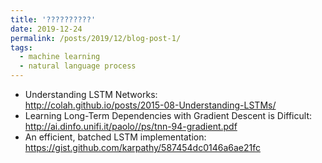 ```yaml
---
title: '??????????'
date: 2019-12-24
permalink: /posts/2019/12/blog-post-1/
tags:
  - machine learning
  - natural language process
---
```


* Understanding LSTM Networks:  
<http://colah.github.io/posts/2015-08-Understanding-LSTMs/>
* Learning Long-Term Dependencies with Gradient Descent is Difficult:  
<http://ai.dinfo.unifi.it/paolo//ps/tnn-94-gradient.pdf>
* An efficient, batched LSTM implementation:  
<https://gist.github.com/karpathy/587454dc0146a6ae21fc>
